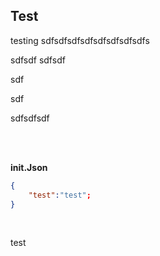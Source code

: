 ﻿## Test

testing sdfsdfsdfsdfsdfsdfsdfsdfs

sdfsdf
sdfsdf


sdf

sdf

sdfsdfsdf

<br/>
<br/>

**init.Json**
```json
{
    "test":"test";
}
```
<br>

  test
